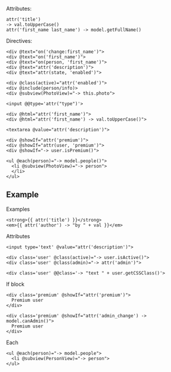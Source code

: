 Attributes:

    attr('title')
    -> val.toUpperCase()
    attr('first_name last_name') -> model.getFullName()

Directives:

    <div @text="on('change:first_name')">
    <div @text="on('first_name')">
    <div @text="on(person, 'first_name')">
    <div @text="attr('description')">
    <div @text="attr(state, 'enabled')">

    <div @class(active)="attr('enabled')">
    <div @include(person/info)>
    <div @subview(PhotoView)="-> this.photo">

    <input @@type='attr("type")'>

    <div @html="attr('first_name')">
    <div @html="attr('first_name') -> val.toUpperCase()">

    <textarea @value="attr('description')">

    <div @showIf="attr('premium')">
    <div @showIf="attr(user, 'premium')">
    <div @showIf="-> user.isPremium()">

    <ul @each(person)="-> model.people()">
      <li @subview(PhotoView)="-> person">
      </li>
    </ul>

Example
-------

Examples

    <strong>{{ attr('title') }}</strong>
    <em>{{ attr('author') -> "by " + val }}</em>

Attributes

    <input type='text' @value="attr('description')">

    <div class='user' @class(active)="-> user.isActive()">
    <div class='user' @class(admin)="-> attr('admin')">

    <div class='user' @@class='-> "text " + user.getCSSClass()'>

If block

    <div class='premium' @showIf="attr('premium')">
      Premium user
    </div>

    <div class='premium' @showIf="attr('admin_change') -> model.canAdmin()">
      Premium user
    </div>

Each


    <ul @each(person)="-> model.people">
      <li @subview(PersonView)="-> person">
    </ul>

